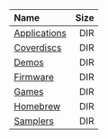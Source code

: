 |Name|Size|
|:---|---:|
|[Applications](Applications/index.html)|DIR|
|[Coverdiscs](Coverdiscs/index.html)|DIR|
|[Demos](Demos/index.html)|DIR|
|[Firmware](Firmware/index.html)|DIR|
|[Games](Games/index.html)|DIR|
|[Homebrew](Homebrew/index.html)|DIR|
|[Samplers](Samplers/index.html)|DIR|
